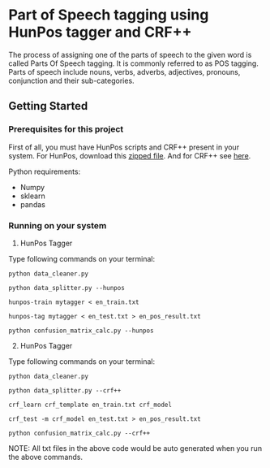 # Part of Speech tagging using HunPos tagger and CRF++

The process of assigning one of the parts of speech to the given word is called Parts Of Speech tagging. It is commonly referred to as POS tagging. Parts of speech include nouns, verbs, adverbs, adjectives, pronouns, conjunction and their sub-categories.

## Getting Started

### Prerequisites for this project

First of all, you must have HunPos scripts and CRF++ present in your system. For HunPos, download this [zipped file](https://storage.googleapis.com/google-code-archive-downloads/v2/code.google.com/hunpos/hunpos-1.0-linux.tgz). And for CRF++ see [here](https://taku910.github.io/crfpp/#download).

Python requirements:
  * Numpy
  * sklearn
  * pandas

### Running on your system

1. HunPos Tagger
  
  Type following commands on your terminal:
   
  ```
  python data_cleaner.py
  
  python data_splitter.py --hunpos
  
  hunpos-train mytagger < en_train.txt
  
  hunpos-tag mytagger < en_test.txt > en_pos_result.txt
  
  python confusion_matrix_calc.py --hunpos  
  
  ```
  
2. HunPos Tagger
  
  Type following commands on your terminal:
   
  ```
  python data_cleaner.py
  
  python data_splitter.py --crf++
  
  crf_learn crf_template en_train.txt crf_model
  
  crf_test -m crf_model en_test.txt > en_pos_result.txt
  
  python confusion_matrix_calc.py --crf++  
  
  ```
NOTE: All txt files in the above code would be auto generated when you run the above commands.


